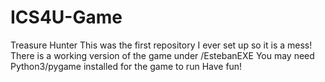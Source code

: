 # ICS4U-Game
Treasure Hunter
This was the first repository I ever set up so it is a mess!
There is a working version of the game under /EstebanEXE
You may need Python3/pygame installed for the game to run
Have fun!
